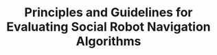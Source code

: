 ---
title: "Principles and Guidelines for Evaluating Social Robot Navigation Algorithms"
authors: "Anthony Francis, Claudia Pérez-d'Arpino, Chengshu Li, Fei Xia, Alexandre Alahi, Rachid Alami, Aniket Bera, Abhijat Biswas, Joydeep Biswas, Rohan Chandra, Hao-Tien Lewis Chiang, Michael Everett, Sehoon Ha, Justin Hart, Jonathan P How, Haresh Karnan, Tsang-Wei Edward Lee, Luis J Manso, Reuth Mirksy, Soeren Pirk, Phani Teja Singamaneni, Peter Stone, Ada V Taylor, Peter Trautman, Nathan Tsoi, Marynel Vazquez, Xuesu Xiao, Peng Xu, Naoki Yokoyama, Alexander Toshev, Roberto Martin-Martin"
venue: "thri"
year: "2023"
status: "accepted"
arxiv: "https://arxiv.org/pdf/2306.16740.pdf"
official_link: ""
doi: ""
volume: ""
number: ""
pages: ""
publisher: ""
month: "12"
address: ""
type: "journal"
school: ""
awards: ""
notes: ""
include_on_website: true
image: "francis23_journal.png"
links_to_code: "https://github.com/SocialNav/SocialNavAPI"
links_to_video: ""
collection: publications
permalink: /publication/2023-12-Francis23_Principles.html
---
